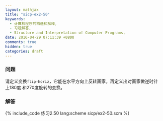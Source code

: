 ```yaml
---
layout: mathjax
title: "sicp-ex2-50"
keywords:
  - 计算机程序的构造和解释,
  - 习题解答,
  - Structure and Interpretation of Computer Programs,
date: 2016-04-29 07:11:39 +0800
comments: true
hidden: true
categories: draft
---
```


### 问题

请定义变换`flip-horiz`，它能在水平方向上反转画家。再定义出对画家做逆时针上180度
和270度旋转的变换。

### 解答

{% include_code 练习2.50 lang:scheme sicp/ex2-50.scm %}
